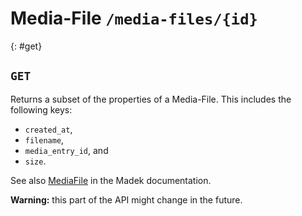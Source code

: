 # Media-File `/media-files/{id}`

{: #get}
## `GET`

Returns a subset of the properties of a Media-File. This includes
the following keys:

* `created_at`,
* `filename`,
* `media_entry_id`, and
* `size`.

See also [MediaFile] in the Madek documentation.

**Warning:** this part of the API might change in the future.

  [MediaFile]: https://madek.readthedocs.org/en/latest/architecture/entities/#mediafile
